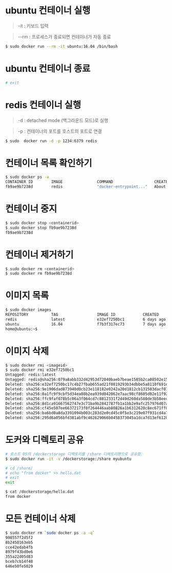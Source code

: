 # ubuntu 컨테이너 실행 

> -it : 키보드 입력

> --rm : 프로세스가 종료되면 컨테이너가 자동 종료 


```sh 
$ sudo docker run --rm -it ubuntu:16.04 /bin/bash 
```

# ubuntu 컨테이너 종료
```sh 
# exit 
```


# redis 컨테이너 실행 

> -d : detached mode (백그라운드 모드)로 실행 

> -p : 컨테이너의 포트를 호스트의 포트로 연결 

```sh 
$ sudo  docker run -d -p 1234:6379 redis
```


# 컨테이너 목록 확인하기 
```sh 
$ sudo docker ps -a 
CONTAINER ID        IMAGE               COMMAND                  CREATED              STATUS              PORTS                    NAMES
fb9ae9b7238d        redis               "docker-entrypoint..."   About a minute ago   Up About a minute   0.0.0.0:1234->6379/tcp   modest_rosalind

```

# 컨테이너 중지 
```sh 
$ sudo docker stop <containerid>
$ sudo docker stop fb9ae9b7238d
fb9ae9b7238d
```

# 컨테이너 제거하기 
```sh 
$ sudo docker rm <containerid>
$ sudo docker rm fb9ae9b7238d
```

# 이미지 목록 
```sh 
$ sudo docker images
REPOSITORY          TAG                 IMAGE ID            CREATED             SIZE
redis               latest              e32ef7250bc1        6 days ago          184MB
ubuntu              16.04               f7b3f317ec73        7 days ago          117MB
home@ubuntu:~$
```

# 이미지 삭제 
```sh 
$ sudo docker rmi <imageid>
$ sudo docker rmi e32ef7250bc1
Untagged: redis:latest
Untagged: redis@sha256:079a8abb332d42953d72040baeb7beae1585b2ca08502e154fc761d5b1a32ade
Deleted: sha256:e32ef7250bc17c4b27fbab655ad21f0819293b34dbbe5a8110f691e336dc6ac3
Deleted: sha256:9e1906dad873940d0cb23e118182e0242a20d1812cb131503dacf011cd1f340f
Deleted: sha256:0a1fc9f9cbf5d34ea08b2ea939d042062e7aac98cf8605d02e11f92bc744b742
Deleted: sha256:ffc9faf078b5c06a3f064cd7c8812331f2d49d260da580de3b58eecd3808e057
Deleted: sha256:8d1ca91667562747e3c71ba9b2842787fb1a1bb2e9afc257976d07ac0b3046a5
Deleted: sha256:cf45e507ee66372173f0f264446aab80826a1b6312620c8ec671ff032592d248
Deleted: sha256:ba6bd0a8da3391094b003c283d2e0cd45c0f5e3c219e07f931cd4a7d539cb7a6
Deleted: sha256:295d6a056bfd381abf9c462629066b0458373045a1dca7d13ef6128cb38c977e
```





# 도커와 디렉토리 공유 
```sh 
# 호스트 OS의 /dockerstorage 디렉토리를 /share 디렉토리명으로 공유함. 
$ sudo docker run -it -v /dockerstorage:/share myubuntu

# cd /share/
# echo "from docker" >> hello.dat
# exit
exit

$ cat /dockerstorage/hello.dat
from docker
```


# 모든 컨테이너 삭제 

```sh 
$ sudo docker rm `sudo docker ps -a -q`
998557f2d5f2
8b2450163eb5
cce42edab4fb
8979f43bd0e6
355a22d05d83
bceb7cb14f48
646e50fe5029
```

